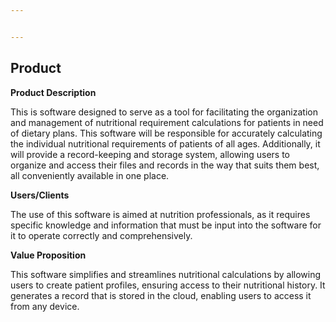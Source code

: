 ```yaml
---


---
```


<h2 id="product"><strong>Product</strong></h2>
<p><strong>Product Description</strong></p>
<p>This is software designed to serve as a tool for facilitating the organization and management of nutritional requirement calculations for patients in need of dietary plans. This software will be responsible for accurately calculating the individual nutritional requirements of patients of all ages. Additionally, it will provide a record-keeping and storage system, allowing users to organize and access their files and records in the way that suits them best, all conveniently available in one place.</p>
<p><strong>Users/Clients</strong></p>
<p>The use of this software is aimed at nutrition professionals, as it requires specific knowledge and information that must be input into the software for it to operate correctly and comprehensively.</p>
<p><strong>Value Proposition</strong></p>
<p>This software simplifies and streamlines nutritional calculations by allowing users to create patient profiles, ensuring access to their nutritional history. It generates a record that is stored in the cloud, enabling users to access it from any device.</p>

